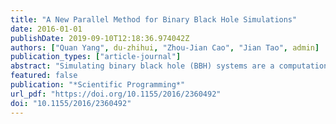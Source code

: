 ```yaml
---
title: "A New Parallel Method for Binary Black Hole Simulations"
date: 2016-01-01
publishDate: 2019-09-10T12:18:36.974042Z
authors: ["Quan Yang", du-zhihui, "Zhou-Jian Cao", "Jian Tao", admin]
publication_types: ["article-journal"]
abstract: "Simulating binary black hole (BBH) systems are a computationally intensive problem and it can lead to great scientific discovery. How to explore more parallelism to take advantage of the large number of computing resources of modern supercomputers is the key to achieve high performance for BBH simulations. In this paper, we propose a scalable MPM (Mesh based Parallel Method) which can explore both the inter- and intramesh level parallelism to improve the performance of BBH simulation. At the same time, we also leverage GPU to accelerate the performance. Different kinds of performance tests are conducted on Blue Waters. Compared with the existing method, our MPM can improve the performance from 5x speedup (compared with the normalized speed of 32 MPI processes) to 8x speedup. For the GPU accelerated version, our MPM can improve the performance from 12x speedup to 28x speedup. Experimental results also show that when only enough CPU computing resource or limited GPU computing resource is available, our MPM can employ two special scheduling mechanisms to achieve better performance. Furthermore, our scalable GPU acceleration MPM can achieve almost ideal weak scaling up to 2048 GPU computing nodes which enables our software to handle even larger BBH simulations efficiently."
featured: false
publication: "*Scientific Programming*"
url_pdf: "https://doi.org/10.1155/2016/2360492"
doi: "10.1155/2016/2360492"
---
```


